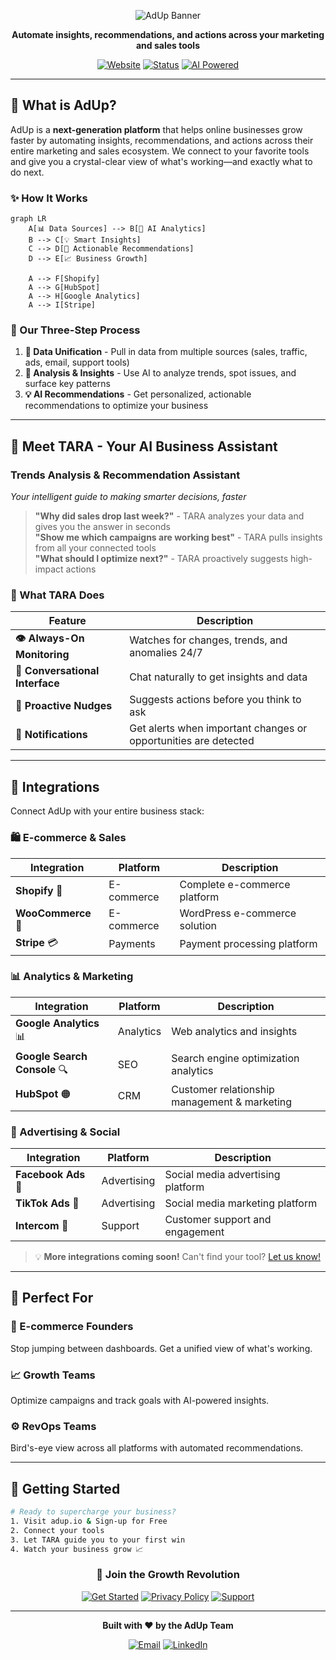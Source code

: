 
<div align="center">

![AdUp Banner](https://i.ibb.co/HZv6P23/adupbanner.png)

**Automate insights, recommendations, and actions across your marketing and sales tools**

[![Website](https://img.shields.io/badge/Website-adup.io-4F46E5?style=for-the-badge&logo=globe)](https://adup.io)
[![Status](https://img.shields.io/badge/Status-Live-00D084?style=for-the-badge)]()
[![AI Powered](https://img.shields.io/badge/AI-Powered-FF6B6B?style=for-the-badge&logo=openai)]()

</div>

---

## 🎯 What is AdUp?

AdUp is a **next-generation platform** that helps online businesses grow faster by automating insights, recommendations, and actions across their entire marketing and sales ecosystem. We connect to your favorite tools and give you a crystal-clear view of what's working—and exactly what to do next.

### ✨ How It Works

```mermaid
graph LR
    A[📊 Data Sources] --> B[🧠 AI Analytics]
    B --> C[💡 Smart Insights]
    C --> D[🎯 Actionable Recommendations]
    D --> E[📈 Business Growth]
    
    A --> F[Shopify]
    A --> G[HubSpot]
    A --> H[Google Analytics]
    A --> I[Stripe]
```

### 🔧 Our Three-Step Process

1. **📡 Data Unification** - Pull in data from multiple sources (sales, traffic, ads, email, support tools)
2. **🧠 Analysis & Insights** - Use AI to analyze trends, spot issues, and surface key patterns
3. **💡 AI Recommendations** - Get personalized, actionable recommendations to optimize your business

---

## 🤖 Meet TARA - Your AI Business Assistant

### **T**rends **A**nalysis & **R**ecommendation **A**ssistant

*Your intelligent guide to making smarter decisions, faster*

> **"Why did sales drop last week?"** - TARA analyzes your data and gives you the answer in seconds  
> **"Show me which campaigns are working best"** - TARA pulls insights from all your connected tools  
> **"What should I optimize next?"** - TARA proactively suggests high-impact actions  

### 🎪 What TARA Does

| Feature | Description |
|---------|-------------|
| **👁️ Always-On Monitoring** | Watches for changes, trends, and anomalies 24/7 |
| **💬 Conversational Interface** | Chat naturally to get insights and data |
| **🔔 Proactive Nudges** | Suggests actions before you think to ask |
| **📢 Notifications** | Get alerts when important changes or opportunities are detected |

---

## 🔗 Integrations

Connect AdUp with your entire business stack:

### 🛍️ E-commerce & Sales

| Integration | Platform | Description |
|-------------|----------|-------------|
| **Shopify** 🏪 | E-commerce | Complete e-commerce platform |
| **WooCommerce** 🛒 | E-commerce | WordPress e-commerce solution |
| **Stripe** 💳 | Payments | Payment processing platform |

### 📊 Analytics & Marketing

| Integration | Platform | Description |
|-------------|----------|-------------|
| **Google Analytics** 📊 | Analytics | Web analytics and insights |
| **Google Search Console** 🔍 | SEO | Search engine optimization analytics |
| **HubSpot** 🟠 | CRM | Customer relationship management & marketing |

### 📱 Advertising & Social

| Integration | Platform | Description |
|-------------|----------|-------------|
| **Facebook Ads** 📘 | Advertising | Social media advertising platform |
| **TikTok Ads** 🎵 | Advertising | Social media marketing platform |
| **Intercom** 💬 | Support | Customer support and engagement |

> 💡 **More integrations coming soon!** Can't find your tool? [Let us know!](https://adup.featurebase.app/)

---

## 🎯 Perfect For

### 🛒 E-commerce Founders
Stop jumping between dashboards. Get a unified view of what's working.

### 📈 Growth Teams  
Optimize campaigns and track goals with AI-powered insights.

### ⚙️ RevOps Teams
Bird's-eye view across all platforms with automated recommendations.

---

## 🚀 Getting Started

```bash
# Ready to supercharge your business?
1. Visit adup.io & Sign-up for Free
2. Connect your tools
3. Let TARA guide you to your first win
4. Watch your business grow 📈
```

<div align="center">

### 🌟 **Join the Growth Revolution**

[![Get Started](https://img.shields.io/badge/Get_Started-Free_Trial-4F46E5?style=for-the-badge&logo=rocket)](https://seller.adup.io/register?source=github_readme)
[![Privacy Policy](https://img.shields.io/badge/Privacy_Policy-View-00D084?style=for-the-badge&logo=book)](https://adup.io/privacy)
[![Support](https://img.shields.io/badge/Support-Get_Help-FF6B6B?style=for-the-badge&logo=help)](https://intercom.help/ad-up/en)

</div>

---

<div align="center">

**Built with ❤️ by the AdUp Team**



[![Email](https://img.shields.io/badge/Email-info@adup.io-EA4335?style=flat)](mailto:info@adup.io)
[![LinkedIn](https://img.shields.io/badge/LinkedIn-AdUp-0077B5?style=flat&logo=linkedin)](hhttps://www.linkedin.com/company/adup-tara)



</div>
